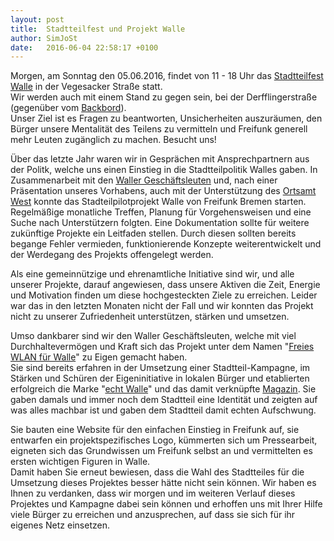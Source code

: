 ```yaml
---
layout: post
title:  Stadtteilfest und Projekt Walle
author: SimJoSt
date:   2016-06-04 22:58:17 +0100
---
```

Morgen, am Sonntag den 05.06.2016, findet von 11 - 18 Uhr das [Stadtteilfest Walle](https://web.archive.org/web/20160601070729/http://dasfest.echt-walle.de/) in der Vegesacker Straße statt.  
Wir werden auch mit einem Stand zu gegen sein, bei der Derfflingerstraße (gegenüber vom [Backbord](https://www.hartbackbord.de/)).  
Unser Ziel ist es Fragen zu beantworten, Unsicherheiten auszuräumen, den Bürger unsere Mentalität des Teilens zu vermitteln und Freifunk generell mehr Leuten zugänglich zu machen. Besucht uns!

Über das letzte Jahr waren wir in Gesprächen mit Ansprechpartnern aus der Politk, welche uns einen Einstieg in die Stadtteilpolitik Walles gaben. In Zusammenarbeit mit den [Waller Geschäftsleuten](http://www.waller-geschaeftsleute.de/) und, nach einer Präsentation unseres Vorhabens, auch mit der Unterstützung des [Ortsamt West](http://www.ortsamtwest.bremen.de/sixcms/detail.php?gsid=bremen02.c.730.de) konnte das Stadteilpilotprojekt Walle von Freifunk Bremen starten.  
Regelmäßige monatliche Treffen, Planung für Vorgehensweisen und eine Suche nach Unterstützern folgten. Eine Dokumentation sollte für weitere zukünftige Projekte ein Leitfaden stellen. Durch diesen sollten bereits begange Fehler vermieden, funktionierende Konzepte weiterentwickelt und der Werdegang des Projekts offengelegt werden.

Als eine gemeinnützige und ehrenamtliche Initiative sind wir, und alle unserer Projekte, darauf angewiesen, dass unsere Aktiven die Zeit, Energie und Motivation finden um diese hochgesteckten Ziele zu erreichen. Leider war das in den letzten Monaten nicht der Fall und wir konnten das Projekt nicht zu unserer Zufriedenheit unterstützen, stärken und umsetzen.

Umso dankbarer sind wir den Waller Geschäftsleuten, welche mit viel Durchhaltevermögen und Kraft sich das Projekt unter dem Namen "[Freies WLAN für Walle](https://web.archive.org/web/20161102045538/http://www.wlan-walle.de/)" zu Eigen gemacht haben.  
Sie sind bereits erfahren in der Umsetzung einer Stadtteil-Kampagne, im Stärken und Schüren der Eigeninitiative in lokalen Bürger und etablierten erfolgreich die Marke "[echt Walle](https://web.archive.org/web/20160730020448/http://www.echt-walle.de/)" und das damit verknüpfte [Magazin](http://echt-walle.speicherverlag.de/). Sie gaben damals und immer noch dem Stadtteil eine Identität und zeigten auf was alles machbar ist und gaben dem Stadtteil damit echten Aufschwung.  

Sie bauten eine Website für den einfachen Einstieg in Freifunk auf, sie entwarfen ein projektspezifisches Logo, kümmerten sich um Pressearbeit, eigneten sich das Grundwissen um Freifunk selbst an und vermittelten es ersten wichtigen Figuren in Walle.  
Damit haben Sie erneut bewiesen, dass die Wahl des Stadtteiles für die Umsetzung dieses Projektes besser hätte nicht sein können. Wir haben es Ihnen zu verdanken, dass wir morgen und im weiteren Verlauf dieses Projektes und Kampagne dabei sein können und erhoffen uns mit Ihrer Hilfe viele Bürger zu erreichen und anzusprechen, auf dass sie sich für ihr eigenes Netz einsetzen.


